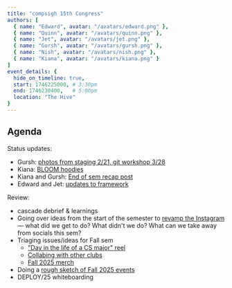 ```yaml
---
title: "compsigh 15th Congress"
authors: [
  { name: "Edward", avatar: "/avatars/edward.png" },
  { name: "Quinn", avatar: "/avatars/quinn.png" },
  { name: "Jet", avatar: "/avatars/jet.png" },
  { name: "Gursh", avatar: "/avatars/gursh.png" },
  { name: "Nish", avatar: "/avatars/nish.png" },
  { name: "Kiana", avatar: "/avatars/kiana.png" }
]
event_details: {
  hide_on_timeline: true,
  start: 1746225000, # 3:30pm
  end: 1746230400,   # 5:00pm
  location: "The Hive"
}
---
```


## Agenda

Status updates:

- Gursh: [photos from staging 2/21, git workshop 3/28](https://github.com/compsigh/compsigh/issues/39)
- Kiana: [BLOOM hoodies](https://github.com/compsigh/compsigh/issues/44)
- Kiana and Gursh: [End of sem recap post](https://github.com/compsigh/compsigh/issues/68)
- Edward and Jet: [updates to framework](https://github.com/compsigh/compsigh/issues/28)

Review:

- cascade debrief & learnings
- Going over ideas from the start of the semester to [revamp the Instagram](https://github.com/compsigh/compsigh/issues/12) — what did we get to do? What didn't we do? What can we take away from socials this sem?
- Triaging issues/ideas for Fall sem
  - ["Day in the life of a CS major" reel](https://github.com/compsigh/compsigh/issues/19)
  - [Collabing with other clubs](https://github.com/compsigh/compsigh/issues/29)
  - [Fall 2025 merch](https://github.com/compsigh/compsigh/issues/65)
- Doing a [rough sketch of Fall 2025 events](https://github.com/compsigh/compsigh/issues/67)
- DEPLOY/25 whiteboarding
